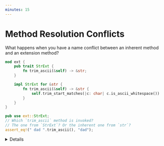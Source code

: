 ```yaml
---
minutes: 15
---
```


# Method Resolution Conflicts

What happens when you have a name conflict between an inherent method and an
extension method?

```rust
mod ext {
    pub trait StrExt {
        fn trim_ascii(&self) -> &str;
    }

    impl StrExt for &str {
        fn trim_ascii(&self) -> &str {
            self.trim_start_matches(|c: char| c.is_ascii_whitespace())
        }
    }
}

pub use ext::StrExt;
// Which `trim_ascii` method is invoked?
// The one from `StrExt`? Or the inherent one from `str`?
assert_eq!(" dad ".trim_ascii(), "dad");
```

<details>

- The foreign type may, in a newer version, add a new inherent method with the
  same name of our extension method.

  Survey the class: what do the students think will happen in the example above?
  Will there be a compiler error? Will one of the two methods be given higher
  priority? Which one?

  Add a `panic!("Extension trait")` in the body of `StrExt::trim_ascii` to
  clarify which method is being invoked.

- [Inherent methods have higher priority than trait methods][1], _if_ they have
  the same name and the **same receiver**, e.g. they both expect `&self` as
  input. The situation becomes more nuanced if the use a **different receiver**,
  e.g. `&mut self` vs `&self`.

  Change the signature of `StrExt::trim_ascii` to
  `fn trim_ascii(&mut self) -> &str` and modify the invocation accordingly:

  ```rust
  assert_eq!((&mut " dad ").trim_ascii(), "dad");
  ```

  Now `StrExt::trim_ascii` is invoked, rather than the inherent method, since
  `&mut self` has a higher priority than `&self`, the one used by the inherent
  method.

  Point the students to the Rust reference for more information on
  [method resolution][2]. An explanation with more extensive examples can be
  found in [an open PR to the Rust reference][3].

- Avoid naming conflicts between extension trait methods and inherent methods.
  Rust's method resolution algorithm is complex and may surprise users of your
  code.

## More to explore

- The interaction between the priority search used by Rust's method resolution
  algorithm and automatic `Deref`ering can be used to emulate
  [specialization][4] on the stable toolchain, primarily in the context of
  macro-generated code. Check out ["Autoref Specialization"][5] for the specific
  details.

</details>

[1]: https://doc.rust-lang.org/stable/reference/expressions/method-call-expr.html#r-expr.method.candidate-search
[2]: https://doc.rust-lang.org/stable/reference/expressions/method-call-expr.html
[3]: https://github.com/rust-lang/reference/pull/1725
[4]: https://github.com/rust-lang/rust/issues/31844
[5]: https://github.com/dtolnay/case-studies/blob/master/autoref-specialization/README.md
